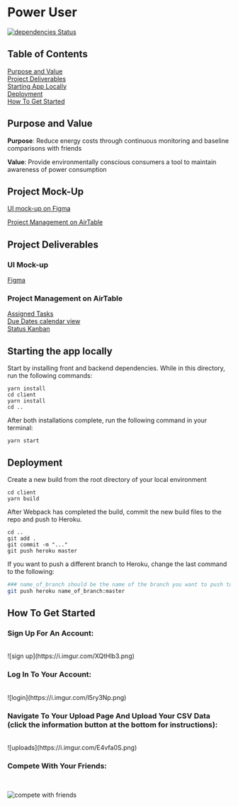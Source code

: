 # Power User

[![dependencies Status](https://david-dm.org/albertyu1027/PowerUser/status.svg)](https://david-dm.org/albertyu1027/PowerUser)

## Table of Contents

[Purpose and Value](#purpose-and-value)<br />
[Project Deliverables](#project-deliverables)<br />
[Starting App Locally](#starting-the-app-locally)<br />
[Deployment](#deployment)<br />
[How To Get Started](#how-to-get-started)<br />

## Purpose and Value

**Purpose**: Reduce energy costs through continuous monitoring and baseline comparisons with friends

**Value**: Provide environmentally conscious consumers a tool to maintain awareness of power consumption

## Project Mock-Up

[UI mock-up on Figma](https://www.figma.com/file/G8MpnNnitPiCGptAVdmXiZUz/Power-User)

[Project Management on AirTable](https://airtable.com/shrzxX9mCGg3EONkc/tblQ3GATbXly6c342)

## Project Deliverables

### UI Mock-up

[Figma](https://www.figma.com/file/G8MpnNnitPiCGptAVdmXiZUz/Power-User)

### Project Management on AirTable

[Assigned Tasks](https://airtable.com/shrzxX9mCGg3EONkc/tblQ3GATbXly6c342)<br />
[Due Dates calendar view](https://airtable.com/shrCMTMPGnggWSeEo)<br />
[Status Kanban](https://airtable.com/shrnQGYnws5jOAAsY)

## Starting the app locally

Start by installing front and backend dependencies. While in this directory, run the following commands:

```
yarn install
cd client
yarn install
cd ..
```

After both installations complete, run the following command in your terminal:

```
yarn start
```

## Deployment

Create a new build from the root directory of your local environment

```
cd client
yarn build
```

After Webpack has completed the build, commit the new build files to the repo and push to Heroku.

```
cd ..
git add .
git commit -m "..."
git push heroku master
```

If you want to push a different branch to Heroku, change the last command to the following:

```bash
### name_of_branch should be the name of the branch you want to push to Heroku.
git push heroku name_of_branch:master
```

## How To Get Started

### Sign Up For An Account:

   <br />
   ![sign up](https://i.imgur.com/XQtHlb3.png)

### Log In To Your Account:

   <br />
   ![login](https://i.imgur.com/l5ry3Np.png)

### Navigate To Your Upload Page And Upload Your CSV Data (click the information button at the bottom for instructions):

   <br />
   ![uploads](https://i.imgur.com/E4vfa0S.png)

### Compete With Your Friends:

   <br />

![compete with friends](https://i.imgur.com/SNUvumZ.png)
